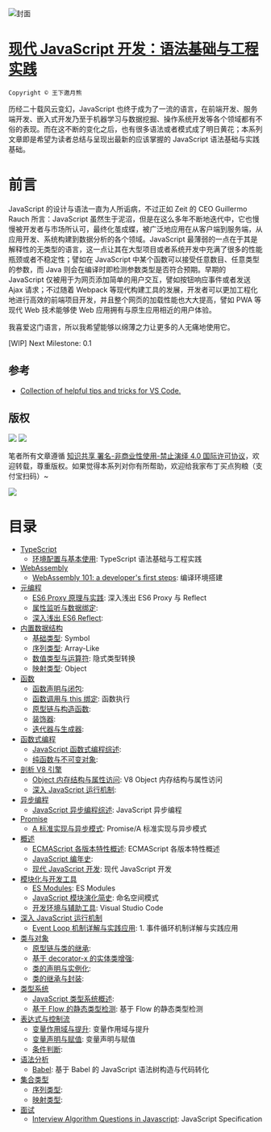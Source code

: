 ![封面](https://coding.net/u/hoteam/p/Cache/git/raw/master/2017/8/1/1-roedigbmFjRYkZobdZWuKg.jpeg)

# [现代 JavaScript 开发：语法基础与工程实践](https://parg.co/bxN)

`Copyright © 王下邀月熊`

历经二十载风云变幻，JavaScript 也终于成为了一流的语言，在前端开发、服务端开发、嵌入式开发乃至于机器学习与数据挖掘、操作系统开发等各个领域都有不俗的表现。而在这不断的变化之后，也有很多语法或者模式成了明日黄花；本系列文章即是希望为读者总结与呈现出最新的应该掌握的 JavaScript 语法基础与实践基础。

# 前言

JavaScript 的设计与语法一直为人所诟病，不过正如 Zeit 的 CEO Guillermo Rauch 所言：JavaScript 虽然生于泥沼，但是在这么多年不断地迭代中，它也慢慢被开发者与市场所认可，最终化茧成蝶，被广泛地应用在从客户端到服务端，从应用开发、系统构建到数据分析的各个领域。JavaScript 最薄弱的一点在于其是解释性的无类型的语言，这一点让其在大型项目或者系统开发中充满了很多的性能瓶颈或者不稳定性；譬如在 JavaScript 中某个函数可以接受任意数目、任意类型的参数，而 Java 则会在编译时即检测参数类型是否符合预期。早期的 JavaScript 仅被用于为网页添加简单的用户交互，譬如按钮响应事件或者发送 Ajax 请求；不过随着 Webpack 等现代构建工具的发展，开发者可以更加工程化地进行高效的前端项目开发，并且整个网页的加载性能也大大提高，譬如 PWA 等现代 Web 技术能够使 Web 应用拥有与原生应用相近的用户体验。

我喜爱这门语言，所以我希望能够以绵薄之力让更多的人无痛地使用它。

[WIP] Next Milestone: 0.1

## 参考

* [Collection of helpful tips and tricks for VS Code.](https://github.com/Microsoft/vscode-tips-and-tricks)

## 版权

![](https://parg.co/bDY) ![](https://parg.co/bDm)

笔者所有文章遵循 [知识共享 署名-非商业性使用-禁止演绎 4.0 国际许可协议](https://creativecommons.org/licenses/by-nc-nd/4.0/deed.zh)，欢迎转载，尊重版权。如果觉得本系列对你有所帮助，欢迎给我家布丁买点狗粮（支付宝扫码）~

![](https://github.com/wxyyxc1992/OSS/blob/master/2017/8/1/Buding.jpg?raw=true)

# 目录

* [TypeScript](https://github.com/wxyyxc1992/Domain-of-ProgrammingLanguage/JavaScript/Modern-JavaScript-Development-Foundation/TypeScript/Index.md)
  * [环境配置与基本使用](https://github.com/wxyyxc1992/Domain-of-ProgrammingLanguage/blob/master/JavaScript/Modern-JavaScript-Development-Foundation/TypeScript/%E7%8E%AF%E5%A2%83%E9%85%8D%E7%BD%AE%E4%B8%8E%E5%9F%BA%E6%9C%AC%E4%BD%BF%E7%94%A8.md): TypeScript 语法基础与工程实践
* [WebAssembly](https://github.com/wxyyxc1992/Domain-of-ProgrammingLanguage/JavaScript/Modern-JavaScript-Development-Foundation/WebAssembly/Index.md)
  * [WebAssembly 101: a developer's first steps](https://github.com/wxyyxc1992/Domain-of-ProgrammingLanguage/blob/master/JavaScript/Modern-JavaScript-Development-Foundation/WebAssembly/WebAssembly%20101:%20a%20developer's%20first%20steps.md): 编译环境搭建
* [元编程](https://github.com/wxyyxc1992/Domain-of-ProgrammingLanguage/JavaScript/Modern-JavaScript-Development-Foundation/%E5%85%83%E7%BC%96%E7%A8%8B/Index.md)
  * [ES6 Proxy 原理与实践](https://github.com/wxyyxc1992/Domain-of-ProgrammingLanguage/blob/master/JavaScript/Modern-JavaScript-Development-Foundation/%E5%85%83%E7%BC%96%E7%A8%8B/ES6%20Proxy%20%E5%8E%9F%E7%90%86%E4%B8%8E%E5%AE%9E%E8%B7%B5.md): 深入浅出 ES6 Proxy 与 Reflect
  * [属性监听与数据绑定](https://github.com/wxyyxc1992/Domain-of-ProgrammingLanguage/blob/master/JavaScript/Modern-JavaScript-Development-Foundation/%E5%85%83%E7%BC%96%E7%A8%8B/%E5%B1%9E%E6%80%A7%E7%9B%91%E5%90%AC%E4%B8%8E%E6%95%B0%E6%8D%AE%E7%BB%91%E5%AE%9A.md):
  * [深入浅出 ES6 Reflect](https://github.com/wxyyxc1992/Domain-of-ProgrammingLanguage/blob/master/JavaScript/Modern-JavaScript-Development-Foundation/%E5%85%83%E7%BC%96%E7%A8%8B/%E6%B7%B1%E5%85%A5%E6%B5%85%E5%87%BA%20ES6%20Reflect.md):
* [内置数据结构](https://github.com/wxyyxc1992/Domain-of-ProgrammingLanguage/JavaScript/Modern-JavaScript-Development-Foundation/%E5%86%85%E7%BD%AE%E6%95%B0%E6%8D%AE%E7%BB%93%E6%9E%84/Index.md)
  * [基础类型](https://github.com/wxyyxc1992/Domain-of-ProgrammingLanguage/blob/master/JavaScript/Modern-JavaScript-Development-Foundation/%E5%86%85%E7%BD%AE%E6%95%B0%E6%8D%AE%E7%BB%93%E6%9E%84/%E5%9F%BA%E7%A1%80%E7%B1%BB%E5%9E%8B.md): Symbol
  * [序列类型](https://github.com/wxyyxc1992/Domain-of-ProgrammingLanguage/blob/master/JavaScript/Modern-JavaScript-Development-Foundation/%E5%86%85%E7%BD%AE%E6%95%B0%E6%8D%AE%E7%BB%93%E6%9E%84/%E5%BA%8F%E5%88%97%E7%B1%BB%E5%9E%8B.md): Array-Like
  * [数值类型与运算符](https://github.com/wxyyxc1992/Domain-of-ProgrammingLanguage/blob/master/JavaScript/Modern-JavaScript-Development-Foundation/%E5%86%85%E7%BD%AE%E6%95%B0%E6%8D%AE%E7%BB%93%E6%9E%84/%E6%95%B0%E5%80%BC%E7%B1%BB%E5%9E%8B%E4%B8%8E%E8%BF%90%E7%AE%97%E7%AC%A6.md): 隐式类型转换
  * [映射类型](https://github.com/wxyyxc1992/Domain-of-ProgrammingLanguage/blob/master/JavaScript/Modern-JavaScript-Development-Foundation/%E5%86%85%E7%BD%AE%E6%95%B0%E6%8D%AE%E7%BB%93%E6%9E%84/%E6%98%A0%E5%B0%84%E7%B1%BB%E5%9E%8B.md): Object
* [函数](https://github.com/wxyyxc1992/Domain-of-ProgrammingLanguage/JavaScript/Modern-JavaScript-Development-Foundation/%E5%87%BD%E6%95%B0/Index.md)
  * [函数声明与闭包](https://github.com/wxyyxc1992/Domain-of-ProgrammingLanguage/blob/master/JavaScript/Modern-JavaScript-Development-Foundation/%E5%87%BD%E6%95%B0/%E5%87%BD%E6%95%B0%E5%A3%B0%E6%98%8E%E4%B8%8E%E9%97%AD%E5%8C%85.md):
  * [函数调用与 this 绑定](https://github.com/wxyyxc1992/Domain-of-ProgrammingLanguage/blob/master/JavaScript/Modern-JavaScript-Development-Foundation/%E5%87%BD%E6%95%B0/%E5%87%BD%E6%95%B0%E8%B0%83%E7%94%A8%E4%B8%8E%20this%20%E7%BB%91%E5%AE%9A.md): 函数执行
  * [原型链与构造函数](https://github.com/wxyyxc1992/Domain-of-ProgrammingLanguage/blob/master/JavaScript/Modern-JavaScript-Development-Foundation/%E5%87%BD%E6%95%B0/%E5%8E%9F%E5%9E%8B%E9%93%BE%E4%B8%8E%E6%9E%84%E9%80%A0%E5%87%BD%E6%95%B0.md):
  * [装饰器](https://github.com/wxyyxc1992/Domain-of-ProgrammingLanguage/blob/master/JavaScript/Modern-JavaScript-Development-Foundation/%E5%87%BD%E6%95%B0/%E8%A3%85%E9%A5%B0%E5%99%A8.md):
  * [迭代器与生成器](https://github.com/wxyyxc1992/Domain-of-ProgrammingLanguage/blob/master/JavaScript/Modern-JavaScript-Development-Foundation/%E5%87%BD%E6%95%B0/%E8%BF%AD%E4%BB%A3%E5%99%A8%E4%B8%8E%E7%94%9F%E6%88%90%E5%99%A8.md):
* [函数式编程](https://github.com/wxyyxc1992/Domain-of-ProgrammingLanguage/JavaScript/Modern-JavaScript-Development-Foundation/%E5%87%BD%E6%95%B0%E5%BC%8F%E7%BC%96%E7%A8%8B/Index.md)
  * [JavaScript 函数式编程综述](https://github.com/wxyyxc1992/Domain-of-ProgrammingLanguage/blob/master/JavaScript/Modern-JavaScript-Development-Foundation/%E5%87%BD%E6%95%B0%E5%BC%8F%E7%BC%96%E7%A8%8B/JavaScript%20%E5%87%BD%E6%95%B0%E5%BC%8F%E7%BC%96%E7%A8%8B%E7%BB%BC%E8%BF%B0.md):
  * [纯函数与不可变对象](https://github.com/wxyyxc1992/Domain-of-ProgrammingLanguage/blob/master/JavaScript/Modern-JavaScript-Development-Foundation/%E5%87%BD%E6%95%B0%E5%BC%8F%E7%BC%96%E7%A8%8B/%E7%BA%AF%E5%87%BD%E6%95%B0%E4%B8%8E%E4%B8%8D%E5%8F%AF%E5%8F%98%E5%AF%B9%E8%B1%A1.md):
* [剖析 V8 引擎](https://github.com/wxyyxc1992/Domain-of-ProgrammingLanguage/JavaScript/Modern-JavaScript-Development-Foundation/%E5%89%96%E6%9E%90%20V8%20%E5%BC%95%E6%93%8E/Index.md)
  * [Object 内存结构与属性访问](https://github.com/wxyyxc1992/Domain-of-ProgrammingLanguage/blob/master/JavaScript/Modern-JavaScript-Development-Foundation/%E5%89%96%E6%9E%90%20V8%20%E5%BC%95%E6%93%8E/Object%20%E5%86%85%E5%AD%98%E7%BB%93%E6%9E%84%E4%B8%8E%E5%B1%9E%E6%80%A7%E8%AE%BF%E9%97%AE.md): V8 Object 内存结构与属性访问
  * [深入 JavaScript 运行机制](https://github.com/wxyyxc1992/Domain-of-ProgrammingLanguage/blob/master/JavaScript/Modern-JavaScript-Development-Foundation/%E5%89%96%E6%9E%90%20V8%20%E5%BC%95%E6%93%8E/%E6%B7%B1%E5%85%A5%20JavaScript%20%E8%BF%90%E8%A1%8C%E6%9C%BA%E5%88%B6.md):
* [异步编程](https://github.com/wxyyxc1992/Domain-of-ProgrammingLanguage/JavaScript/Modern-JavaScript-Development-Foundation/%E5%BC%82%E6%AD%A5%E7%BC%96%E7%A8%8B/Index.md)
  * [JavaScript 异步编程综述](https://github.com/wxyyxc1992/Domain-of-ProgrammingLanguage/blob/master/JavaScript/Modern-JavaScript-Development-Foundation/%E5%BC%82%E6%AD%A5%E7%BC%96%E7%A8%8B/JavaScript%20%E5%BC%82%E6%AD%A5%E7%BC%96%E7%A8%8B%E7%BB%BC%E8%BF%B0.md): JavaScript 异步编程
* [Promise](https://github.com/wxyyxc1992/Domain-of-ProgrammingLanguage/JavaScript/Modern-JavaScript-Development-Foundation/Promise/Index.md)
  * [A 标准实现与异步模式](https://github.com/wxyyxc1992/Domain-of-ProgrammingLanguage/blob/master/JavaScript/Modern-JavaScript-Development-Foundation/%E5%BC%82%E6%AD%A5%E7%BC%96%E7%A8%8B/Promise/A%20%E6%A0%87%E5%87%86%E5%AE%9E%E7%8E%B0%E4%B8%8E%E5%BC%82%E6%AD%A5%E6%A8%A1%E5%BC%8F.md): Promise/A 标准实现与异步模式
* [概述](https://github.com/wxyyxc1992/Domain-of-ProgrammingLanguage/JavaScript/Modern-JavaScript-Development-Foundation/%E6%A6%82%E8%BF%B0/Index.md)
  * [ECMAScript 各版本特性概述](https://github.com/wxyyxc1992/Domain-of-ProgrammingLanguage/blob/master/JavaScript/Modern-JavaScript-Development-Foundation/%E6%A6%82%E8%BF%B0/ECMAScript%20%E5%90%84%E7%89%88%E6%9C%AC%E7%89%B9%E6%80%A7%E6%A6%82%E8%BF%B0.md): ECMAScript 各版本特性概述
  * [JavaScript 编年史](https://github.com/wxyyxc1992/Domain-of-ProgrammingLanguage/blob/master/JavaScript/Modern-JavaScript-Development-Foundation/%E6%A6%82%E8%BF%B0/JavaScript%20%E7%BC%96%E5%B9%B4%E5%8F%B2.md):
  * [现代 JavaScript 开发](https://github.com/wxyyxc1992/Domain-of-ProgrammingLanguage/blob/master/JavaScript/Modern-JavaScript-Development-Foundation/%E6%A6%82%E8%BF%B0/%E7%8E%B0%E4%BB%A3%20JavaScript%20%E5%BC%80%E5%8F%91.md): 现代 JavaScript 开发
* [模块化与开发工具](https://github.com/wxyyxc1992/Domain-of-ProgrammingLanguage/JavaScript/Modern-JavaScript-Development-Foundation/%E6%A8%A1%E5%9D%97%E5%8C%96%E4%B8%8E%E5%BC%80%E5%8F%91%E5%B7%A5%E5%85%B7/Index.md)
  * [ES Modules](https://github.com/wxyyxc1992/Domain-of-ProgrammingLanguage/blob/master/JavaScript/Modern-JavaScript-Development-Foundation/%E6%A8%A1%E5%9D%97%E5%8C%96%E4%B8%8E%E5%BC%80%E5%8F%91%E5%B7%A5%E5%85%B7/ES%20Modules.md): ES Modules
  * [JavaScript 模块演化简史](https://github.com/wxyyxc1992/Domain-of-ProgrammingLanguage/blob/master/JavaScript/Modern-JavaScript-Development-Foundation/%E6%A8%A1%E5%9D%97%E5%8C%96%E4%B8%8E%E5%BC%80%E5%8F%91%E5%B7%A5%E5%85%B7/JavaScript%20%E6%A8%A1%E5%9D%97%E6%BC%94%E5%8C%96%E7%AE%80%E5%8F%B2.md): 命名空间模式
  * [开发环境与辅助工具](https://github.com/wxyyxc1992/Domain-of-ProgrammingLanguage/blob/master/JavaScript/Modern-JavaScript-Development-Foundation/%E6%A8%A1%E5%9D%97%E5%8C%96%E4%B8%8E%E5%BC%80%E5%8F%91%E5%B7%A5%E5%85%B7/%E5%BC%80%E5%8F%91%E7%8E%AF%E5%A2%83%E4%B8%8E%E8%BE%85%E5%8A%A9%E5%B7%A5%E5%85%B7.md): Visual Studio Code
* [深入 JavaScript 运行机制](https://github.com/wxyyxc1992/Domain-of-ProgrammingLanguage/JavaScript/Modern-JavaScript-Development-Foundation/%E6%B7%B1%E5%85%A5%20JavaScript%20%E8%BF%90%E8%A1%8C%E6%9C%BA%E5%88%B6/Index.md)
  * [Event Loop 机制详解与实践应用](https://github.com/wxyyxc1992/Domain-of-ProgrammingLanguage/blob/master/JavaScript/Modern-JavaScript-Development-Foundation/%E6%B7%B1%E5%85%A5%20JavaScript%20%E8%BF%90%E8%A1%8C%E6%9C%BA%E5%88%B6/Event%20Loop%20%E6%9C%BA%E5%88%B6%E8%AF%A6%E8%A7%A3%E4%B8%8E%E5%AE%9E%E8%B7%B5%E5%BA%94%E7%94%A8.md): 1. 事件循环机制详解与实践应用
* [类与对象](https://github.com/wxyyxc1992/Domain-of-ProgrammingLanguage/JavaScript/Modern-JavaScript-Development-Foundation/%E7%B1%BB%E4%B8%8E%E5%AF%B9%E8%B1%A1/Index.md)
  * [原型链与类的继承](https://github.com/wxyyxc1992/Domain-of-ProgrammingLanguage/blob/master/JavaScript/Modern-JavaScript-Development-Foundation/%E7%B1%BB%E4%B8%8E%E5%AF%B9%E8%B1%A1/%E5%8E%9F%E5%9E%8B%E9%93%BE%E4%B8%8E%E7%B1%BB%E7%9A%84%E7%BB%A7%E6%89%BF.md):
  * [基于 decorator-x 的实体类增强](https://github.com/wxyyxc1992/Domain-of-ProgrammingLanguage/blob/master/JavaScript/Modern-JavaScript-Development-Foundation/%E7%B1%BB%E4%B8%8E%E5%AF%B9%E8%B1%A1/%E5%9F%BA%E4%BA%8E%20decorator-x%20%E7%9A%84%E5%AE%9E%E4%BD%93%E7%B1%BB%E5%A2%9E%E5%BC%BA.md):
  * [类的声明与实例化](https://github.com/wxyyxc1992/Domain-of-ProgrammingLanguage/blob/master/JavaScript/Modern-JavaScript-Development-Foundation/%E7%B1%BB%E4%B8%8E%E5%AF%B9%E8%B1%A1/%E7%B1%BB%E7%9A%84%E5%A3%B0%E6%98%8E%E4%B8%8E%E5%AE%9E%E4%BE%8B%E5%8C%96.md):
  * [类的继承与封装](https://github.com/wxyyxc1992/Domain-of-ProgrammingLanguage/blob/master/JavaScript/Modern-JavaScript-Development-Foundation/%E7%B1%BB%E4%B8%8E%E5%AF%B9%E8%B1%A1/%E7%B1%BB%E7%9A%84%E7%BB%A7%E6%89%BF%E4%B8%8E%E5%B0%81%E8%A3%85.md):
* [类型系统](https://github.com/wxyyxc1992/Domain-of-ProgrammingLanguage/JavaScript/Modern-JavaScript-Development-Foundation/%E7%B1%BB%E5%9E%8B%E7%B3%BB%E7%BB%9F/Index.md)
  * [JavaScript 类型系统概述](https://github.com/wxyyxc1992/Domain-of-ProgrammingLanguage/blob/master/JavaScript/Modern-JavaScript-Development-Foundation/%E7%B1%BB%E5%9E%8B%E7%B3%BB%E7%BB%9F/JavaScript%20%E7%B1%BB%E5%9E%8B%E7%B3%BB%E7%BB%9F%E6%A6%82%E8%BF%B0.md):
  * [基于 Flow 的静态类型检测](https://github.com/wxyyxc1992/Domain-of-ProgrammingLanguage/blob/master/JavaScript/Modern-JavaScript-Development-Foundation/%E7%B1%BB%E5%9E%8B%E7%B3%BB%E7%BB%9F/%E5%9F%BA%E4%BA%8E%20Flow%20%E7%9A%84%E9%9D%99%E6%80%81%E7%B1%BB%E5%9E%8B%E6%A3%80%E6%B5%8B.md): 基于 Flow 的静态类型检测
* [表达式与控制流](https://github.com/wxyyxc1992/Domain-of-ProgrammingLanguage/JavaScript/Modern-JavaScript-Development-Foundation/%E8%A1%A8%E8%BE%BE%E5%BC%8F%E4%B8%8E%E6%8E%A7%E5%88%B6%E6%B5%81/Index.md)
  * [变量作用域与提升](https://github.com/wxyyxc1992/Domain-of-ProgrammingLanguage/blob/master/JavaScript/Modern-JavaScript-Development-Foundation/%E8%A1%A8%E8%BE%BE%E5%BC%8F%E4%B8%8E%E6%8E%A7%E5%88%B6%E6%B5%81/%E5%8F%98%E9%87%8F%E4%BD%9C%E7%94%A8%E5%9F%9F%E4%B8%8E%E6%8F%90%E5%8D%87.md): 变量作用域与提升
  * [变量声明与赋值](https://github.com/wxyyxc1992/Domain-of-ProgrammingLanguage/blob/master/JavaScript/Modern-JavaScript-Development-Foundation/%E8%A1%A8%E8%BE%BE%E5%BC%8F%E4%B8%8E%E6%8E%A7%E5%88%B6%E6%B5%81/%E5%8F%98%E9%87%8F%E5%A3%B0%E6%98%8E%E4%B8%8E%E8%B5%8B%E5%80%BC.md): 变量声明与赋值
  * [条件判断](https://github.com/wxyyxc1992/Domain-of-ProgrammingLanguage/blob/master/JavaScript/Modern-JavaScript-Development-Foundation/%E8%A1%A8%E8%BE%BE%E5%BC%8F%E4%B8%8E%E6%8E%A7%E5%88%B6%E6%B5%81/%E6%9D%A1%E4%BB%B6%E5%88%A4%E6%96%AD.md):
* [语法分析](https://github.com/wxyyxc1992/Domain-of-ProgrammingLanguage/JavaScript/Modern-JavaScript-Development-Foundation/%E8%AF%AD%E6%B3%95%E5%88%86%E6%9E%90/Index.md)
  * [Babel](https://github.com/wxyyxc1992/Domain-of-ProgrammingLanguage/blob/master/JavaScript/Modern-JavaScript-Development-Foundation/%E8%AF%AD%E6%B3%95%E5%88%86%E6%9E%90/Babel.md): 基于 Babel 的 JavaScript 语法树构造与代码转化
* [集合类型](https://github.com/wxyyxc1992/Domain-of-ProgrammingLanguage/JavaScript/Modern-JavaScript-Development-Foundation/%E9%9B%86%E5%90%88%E7%B1%BB%E5%9E%8B/Index.md)
  * [序列类型](https://github.com/wxyyxc1992/Domain-of-ProgrammingLanguage/blob/master/JavaScript/Modern-JavaScript-Development-Foundation/%E9%9B%86%E5%90%88%E7%B1%BB%E5%9E%8B/%E5%BA%8F%E5%88%97%E7%B1%BB%E5%9E%8B.md):
  * [映射类型](https://github.com/wxyyxc1992/Domain-of-ProgrammingLanguage/blob/master/JavaScript/Modern-JavaScript-Development-Foundation/%E9%9B%86%E5%90%88%E7%B1%BB%E5%9E%8B/%E6%98%A0%E5%B0%84%E7%B1%BB%E5%9E%8B.md):
* [面试](https://github.com/wxyyxc1992/Domain-of-ProgrammingLanguage/JavaScript/Modern-JavaScript-Development-Foundation/%E9%9D%A2%E8%AF%95/Index.md)
  * [Interview Algorithm Questions in Javascript](https://github.com/wxyyxc1992/Domain-of-ProgrammingLanguage/blob/master/JavaScript/Modern-JavaScript-Development-Foundation/%E9%9D%A2%E8%AF%95/Interview%20Algorithm%20Questions%20in%20Javascript.md): JavaScript Specification
